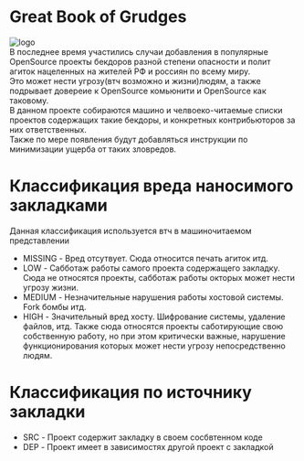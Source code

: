 # Great Book of Grudges
![logo](https://i.imgur.com/SI0ZMh3.png)  
В последнее время участились случаи добавления в популярные OpenSource проекты бекдоров разной степени опасности и полит агиток нацеленных на жителей РФ и россиян по всему миру.  
Это может нести угрозу(втч возможно и жизни)людям, а также подрывает довереие к OpenSource комьюнити и OpenSource как таковому.  
В данном проекте собираются машино и челвоеко-читаемые списки проектов содержащих такие бекдоры, и конкретных контрибьюторов за них ответственных.  
Также по мере появления будут добавляться инструкции по минимизации ущерба от таких зловредов.  

# Классификация вреда наносимого закладками
Данная классификация используется втч в машиночитаемом представлении  
- MISSING - Вред отсутвует. Сюда относится печать агиток итд.
- LOW - Сабботаж работы самого проекта содержащего закладку. Сюда не относятся проекты, сабботаж работы окторых может нести угрозу жизни.
- MEDIUM - Незначительные нарушения работы хостовой системы. Fork бомбы итд.
- HIGH - Значительный вред хосту. Шифрование системы, удаление файлов, итд. Также сюда относятся проекты саботирующие свою собственную работу, но при этом критически важные, нарушение функционирования которых может нести угрозу непосредственно людям.

# Классификация по источнику закладки
- SRC - Проект содержит закладку в своем сосбвтенном коде
- DEP - Проект имеет в зависимостях другой проект с закладкой
